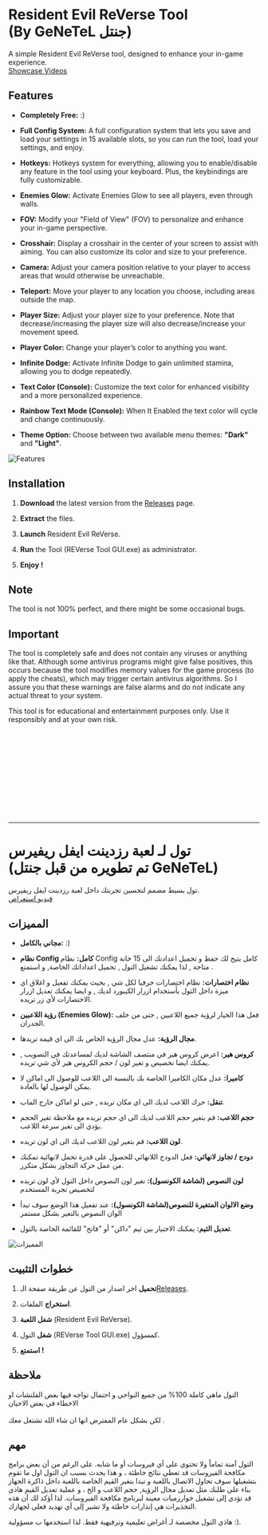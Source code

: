 # Resident Evil ReVerse Tool <br/>(By GeNeTeL جنتل) 

A simple Resident Evil ReVerse tool, designed to enhance your in-game experience.
<br> [Showcase Videos](https://www.youtube.com)

## Features
- **Completely Free:** :)

- **Full Config System:** A full configuration system that lets you save and load your settings in 15 available slots, so you can run the tool, load your settings, and enjoy.

- **Hotkeys:** Hotkeys system for everything, allowing you to enable/disable any feature in the tool using your keyboard. Plus, the keybindings are fully customizable.

- **Enemies Glow:** Activate Enemies Glow to see all players, even through walls.

- **FOV:** Modify your "Field of View" (FOV) to personalize and enhance your in-game perspective.

- **Crosshair:** Display a crosshair in the center of your screen to assist with aiming. You can also customize its color and size to your preference.

- **Camera:** Adjust your camera position relative to your player to access areas that would otherwise be unreachable.

- **Teleport:** Move your player to any location you choose, including areas outside the map.

- **Player Size:** Adjust your player size to your preference. Note that decrease/increasing the player size will also decrease/increase your movement speed.

- **Player Color:** Change your player’s color to anything you want.

- **Infinite Dodge:** Activate Infinite Dodge to gain unlimited stamina, allowing you to dodge repeatedly.

- **Text Color (Console):**  Customize the text color for enhanced visibility and a more personalized experience.

- **Rainbow Text Mode (Console):** When It Enabled the text color will cycle and change continuously.

- **Theme Option:** Choose between two available menu themes: **"Dark"** and **"Light"**.

![Features](https://github.com/iGeNeTeL/REVERSE)

## Installation
1. **Download** the latest version from the [Releases](https://github.com/iGeNeTeL/REVERSE/releases) page.
   
2. **Extract** the files.
   
3. **Launch** Resident Evil ReVerse.
   
4. **Run** the Tool (REVerse Tool GUI.exe) as administrator.
   
5. **Enjoy !**


## Note
The tool is not 100% perfect, and there might be some occasional bugs.



## Important
The tool is completely safe and does not contain any viruses or anything like that. Although some antivirus programs might give false positives, this occurs because the tool modifies memory values for the game process (to apply the cheats), which may trigger certain antivirus algorithms. 
So I assure you that these warnings are false alarms and do not indicate any actual threat to your system.

This tool is for educational and entertainment purposes only. Use it responsibly and at your own risk.

</br>
</br>
</br>
</br>
</br>
</br>
</br>
</br>
</br>
</br>

----------------------------------------------------------------------------

# تول لـ لعبة رزدينت ايفل ريفيرس <br/> (تم تطويره من قبل جنتل GeNeTeL)

تول بسيط مصمم لتحسين تجربتك داخل لعبة رزدينت ايفل ريفيرس.<br/>
 [فيديو استعراض](https://www.youtube.com)
 
## المميزات
- **مجاني بالكامل:** :)

- **نظام Config كامل:** نظام Config كامل يتيح لك حفظ و تحميل اعدادتك الى 15 خانة متاحة , لذا يمكنك تشغيل التول , تحميل اعداداتك الخاصة, و استمتع .

- **نظام اختصارات:** نظام اختصارات حرفيا لكل شي , بحيث يمكنك تفعيل و اغلاق اي ميزة داخل التول بأستخدام ازرار الكيبورد لديك , و ايضا يمكنك تعديل ازرار الاختصارات لأي زر تريده.

- **رؤية اللاعبين (Enemies Glow):** فعل هذا الخيار لرؤية جميع اللاعبين , حتى من خلف الجدران. 

- **مجال الرؤية:** عدل مجال الرؤية الخاص بك الى اي قيمة تريدها. 

- **كروس هير:** اعرض كروس هير في منتصف الشاشة لديك لمساعدتك في التصويب , يمكنك ايضا تخصيص و تغير لون / حجم الكروس هير لأي شي تريده. 

- **كاميرا:** عدل مكان الكاميرا الخاصة بك بالنسبة الى اللاعب للوصول الى اماكن لا يمكن الوصول لها بالعادة. 

- **تنقل:** حرك اللاعب لديك الى اي مكان تريده , حتى لو اماكن خارج الماب. 

- **حجم اللاعب:** قم بتغير حجم اللاعب لديك الى اي حجم تريده مع ملاحظة تغير الحجم يؤدي الى تغير سرعة اللاعب. 

- **لون اللاعب:** قم بتغير لون اللاعب لديك الى اي لون تريده. 

- **دودج / تجاوز لانهائي:** فعل الدودج اللانهائي للحصول على قدرة تحمل لانهائية تمكنك من عمل حركة التجاوز بشكل متكرر.

- **لون النصوص (لشاشة الكونسول):** تغير لون النصوص داخل التول لأي لون تريده لتخصيص تجربة المستخدم

- **وضع الالوان المتغيرة للنصوص(لشاشة الكونسول):** عند تفعيل هذا الوضع سوف تبدأ الوان النصوص بالتغير بشكل مستمر

- **تعديل الثيم:** يمكنك الاختيار بين ثيم "داكن" أو "فاتح" للقائمة الخاصة بالتول. 
  
  
![المميزات](https://github.com/iGeNeTeL/REVERSE)

## خطوات التثبيت
1. **تحميل** اخر اصدار من التول عن طريقة صفحة الـ[Releases](https://github.com/iGeNeTeL/REVERSE/releases).
   
2. **استخراج** الملفات.
   
3. **شغل اللعبة** (Resident Evil ReVerse).
   
4. **شغل** التول (REVerse Tool GUI.exe) كمسؤول.
   
5. **استمتع !**


## ملاحظة
التول ماهي كاملة 100% من جميع النواحي و احتمال تواجه فيها بعض القلتشات او الاخطاء في بعض الاحيان <br/><br/> لكن بشكل عام المفترض انها ان شاء الله تشتغل معك .



## مهم
التول آمنة تماماً ولا تحتوي على أي فيروسات أو ما شابه. على الرغم من أن بعض برامج مكافحة الفيروسات قد تعطي نتائج خاطئة ، و هذا يحدث بسبب ان التول اول ما تقوم بتشغيلها سوف تحاول الاتصال باللعبة و تبدا بتغير القيم الخاصة باللعبة داخل ذاكرة الجهاز بناء على طلبك مثل تعديل مجال الرؤية, حجم اللاعب و الخ ، و عملية تعديل القيم هاذي قد تؤدي إلى تشغيل خوارزميات معينة لبرنامج مكافحة الفيروسات. 
لذا أؤكد لك أن هذه التحذيرات هي إنذارات خاطئة ولا تشير إلى أي تهديد فعلي لجهازك.

هاذي التول مخصصة لـ أغراض تعليمية وترفيهية فقط. لذا استخدمها ب مسؤولية :).

